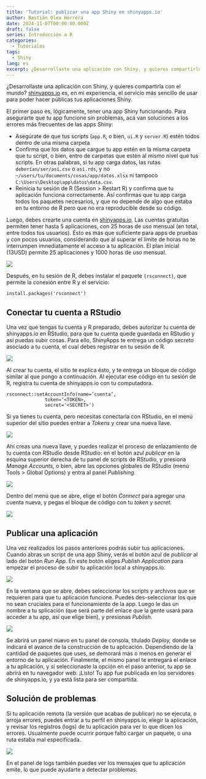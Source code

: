 ```yaml
---
title: 'Tutorial: publicar una app Shiny en shinyapps.io'
author: Bastián Olea Herrera
date: 2024-11-07T00:00:00.000Z
draft: false
series: Introducción a R
categories:
  - Tutoriales
tags:
  - Shiny
lang: es
excerpt: ¿Desarrollaste una aplicación con Shiny, y quieres compartirla con el mundo? shinyapps.io es, en mi experiencia, el servicio más sencillo de usar para poder hacer públicas tus aplicaciones Shiny. Este post contiene instrucciones paso a paso para que publiques y compartas tus aplicaciones.
---
```


¿Desarrollaste una aplicación con Shiny, y quieres compartirla con el mundo? [shinyapps.io](https://www.shinyapps.io) es, en mi experiencia, el servicio más sencillo de usar para poder hacer públicas tus aplicaciones Shiny.

El primer paso es, lógicamente, tener una app Shiny funcionando. Para asegurarte que tu app funcione sin problemas, acá van soluciones a los errores más frecuentes de las apps Shiny:
- Asegúrate de que tus scripts (`app.R`, o bien, `ui.R` y `server.R`) estén todos dentro de una misma carpeta
- Confirma que los datos que cargue tu app estén en la misma carpeta que tu script, o bien, entro de carpetas que estén al mismo nivel que tus scripts. En otras palabras, si tu app carga datos, las rutas `deberían/ser/así.csv` o `así.rds`, y no `~/users/tu/documents/cosas/app/datos.xlsx` ni tampoco `C:\Users\Desktop\app\datos\data.csv`.
- Reinicia tu sesión de R (Session > Restart R) y confirma que tu aplicación funciona correctamente. Así confirmas que tu app carga todos los paquetes necesarios, y que no depende de algo que estaba en tu entorno de R pero que no era reproducible desde su código.

Luego, debes crearte una cuenta en [shinyapps.io](https://www.shinyapps.io). Las cuentas gratuitas permiten tener hasta 5 aplicaciones, con 25 horas de uso mensual (en total, entre todos tus usuarios). Ésto es más que suficiente para apps de pruebas y con pocos usuarios, considerando que al superar el límite de horas no te interrumpen imnediatamente el acceso a tu aplicación. El plan inicial (13USD) permite 25 aplicaciones y 1000 horas de uso mensual.

![](tutorial_shinyapps_5.png)

Después, en tu sesión de R, debes instalar el paquete `{rsconnect}`, que permite la conexión entre R y el servicio:

```
install.packages('rsconnect')
```

## Conectar tu cuenta a RStudio
Una vez que tengas tu cuenta y R preparado, debes autorizar tu cuenta de shinyapps.io en RStudio, para que tu cuenta quede guardada en RStudio y así puedas subir cosas. Para ello, ShinyApps te entrega un código secreto asociado a tu cuenta, el cual debes registrar en tu sesión de R.

![](tutorial_shinyapps_1.png)

Al crear tu cuenta, el sitio te explica ésto, y te entrega un bloque de código similar al que pongo a continuación. Al ejecutar ese código en tu sesión de R, registra tu cuenta de shinyapps.io con tu computadora.

```
rsconnect::setAccountInfo(name=‘cuenta’,
			  token=‘<TOKEN>,
			  secret='<SECRET>')
```

Si ya tienes tu cuenta, pero necesitas conectarla con RStudio, en el menú superior del sitio puedes entrar a _Tokens_ y crear una nueva llave. 

![](tutorial_shinyapps_2.png)

Ahí creas una nueva llave, y puedes realizar el proceso de enlazamiento de tu cuenta con RStudio desde RStudio: en el botón azul _publicar_ en la esquina superior derecha de tu panel de scripts de RStudio, y presiona _Manage Accounts,_ o bien, abre las opciones globales de RStudio (menú Tools > Global Options) y entra al panel _Publishing._

![](tutorial_shinyapps_4.png)

Dentro del menú que se abre, elige el botón _Connect_ para agregar una cuenta nueva, y pegas el bloque de código con tu _token_ y _secret._

![](tutorial_shinyapps_3.png)


## Publicar una aplicación

Una vez realizados los pasos anteriores podrás subir tus aplicaciones. Cuando abras un script de una app Shiny, verás el botón azul de _publicar_ al lado del botón _Run App._ En este botón eliges _Publish Application_ para empezar el proceso de subir tu aplicación local a shinyapps.io.

![](tutorial_shinyapps_8.png)

En la ventana que se abre, debes seleccionar los scripts y archivos que se requieren para que tu aplicación funcione. Puedes des-seleccionar los que no sean cruciales para el funcionamiento de la app. Luego le das un nombre a tu splicación (que será parte del enlace que la gente usará para acceder a tu app, así que elige bien), y presionas _Publish._

![](tutorial_shinyapps_7.png)

Se abrirá un panel nuevo en tu panel de consola, titulado _Deploy,_ donde se indicará el avance de la construcción de tu aplicación. Dependiendo de la cantidad de paquetes que uses, se demorará más o menos en generar el entorno de tu aplicación. Finalmente, el mismo panel te entregará el enlace a tu aplicación, y si seleccionaste la opción en el paso anterior, tu app se abrirá en tu navegador web. ¡Listo! Tu app fue publicada en los servidores de shinyapps.io, y ya está lista para ser compartida.


## Solución de problemas
Si tu aplicación remota (la versión que acabas de publicar) no se ejecuta, o arroja errores, puedes entrar a tu perfil en shinyapps.io, elegir la aplicación, y revisar los registros (logs) de tu aplicación para ver lo que dicen los errores. Usualmente puede ocurrir porque faltó cargar un paquete, o una ruta estaba mal especificada.

![](tutorial_shinyapps_9.png)

En el panel de logs también puedes ver los mensajes que tu aplicación emite, lo que puede ayudarte a detectar problemas.